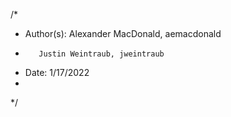 /*
 * Author(s): Alexander MacDonald, aemacdonald
 *	      Justin Weintraub, jweintraub
 * Date: 1/17/2022
 *
 */
